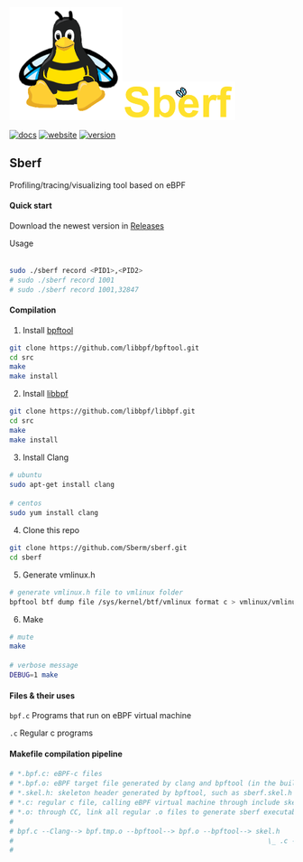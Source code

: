 <div>
<img width="200" src="images/sberf-transparent.png" /><img width="200" src="images/sberf-title.png" />
</div>

[![docs][s1]][l1] [![website][s2]][l2] [![version][s3]][l3] 

## Sberf
Profiling/tracing/visualizing tool based on eBPF

#### Quick start

Download the newest version in [Releases](https://github.com/Sberm/sberf/releases)

Usage

```bash

sudo ./sberf record <PID1>,<PID2>
# sudo ./sberf record 1001
# sudo ./sberf record 1001,32847

```

#### Compilation

1. Install [bpftool](https://github.com/libbpf/bpftool)

```bash
git clone https://github.com/libbpf/bpftool.git
cd src
make
make install
```

2. Install [libbpf](https://github.com/libbpf/libbpf)

```bash
git clone https://github.com/libbpf/libbpf.git
cd src
make
make install
```

3. Install Clang

```bash
# ubuntu
sudo apt-get install clang

# centos
sudo yum install clang
```

4. Clone this repo

```bash
git clone https://github.com/Sberm/sberf.git
cd sberf
```

5. Generate vmlinux.h

```bash
# generate vmlinux.h file to vmlinux folder
bpftool btf dump file /sys/kernel/btf/vmlinux format c > vmlinux/vmlinux.h
```

6. Make

```bash
# mute
make

# verbose message
DEBUG=1 make
```

#### Files & their uses

`bpf.c` Programs that run on eBPF virtual machine

`.c` Regular c programs

#### Makefile compilation pipeline

```bash
# *.bpf.c: eBPF-c files
# *.bpf.o: eBPF target file generated by clang and bpftool (in the build_bpf folder)
# *.skel.h: skeleton header generated by bpftool, such as sberf.skel.h (in the build_bpf folder)
# *.c: regular c file, calling eBPF virtual machine through include skeleton header 
# *.o: through CC, link all regular .o files to generate sberf executable file
#
# bpf.c --Clang--> bpf.tmp.o --bpftool--> bpf.o --bpftool--> skel.h
#                                                               \_ .c --gcc--> .o
#                                                                               \_ sberf
```

[s1]: https://img.shields.io/badge/docs-here-FFDB1A
[l1]: https://sberm.cn/sberf/docs

[s2]: https://img.shields.io/badge/website-official-blue
[l2]: https://sberm.cn/sberf

[s3]: https://img.shields.io/badge/version-v0.0.2-green
[l3]: https://github.com/Sberm/Sberf.c/releases
